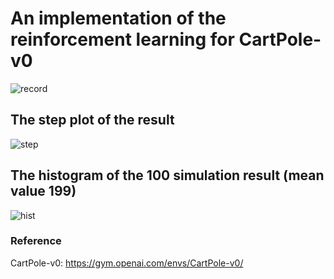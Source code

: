 # An implementation of the reinforcement learning for CartPole-v0
![record](https://user-images.githubusercontent.com/16127951/145766428-984e920a-d9eb-4d85-9a5f-c92a21910ee1.gif)

## The step plot of the result
![step](https://user-images.githubusercontent.com/16127951/145727086-1cf0cf31-c953-413c-ae94-3a639724778e.jpeg)

## The histogram of the 100 simulation result (mean value 199)
![hist](https://user-images.githubusercontent.com/16127951/145727106-18e682d4-2d27-4d9f-88c1-a48c20326032.jpeg)

### Reference
CartPole-v0: https://gym.openai.com/envs/CartPole-v0/

